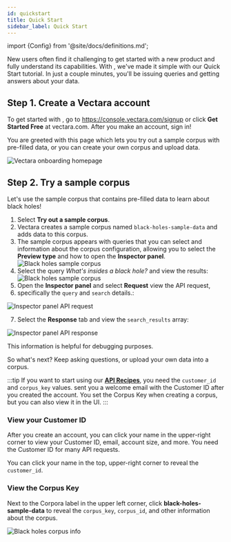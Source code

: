 ```yaml
---
id: quickstart
title: Quick Start
sidebar_label: Quick Start
---
```


import {Config} from '@site/docs/definitions.md';

New users often find it challenging to get started with a new product and 
fully understand its capabilities. With <Config v="names.product"/>, we've made it simple with our 
Quick Start tutorial. In just a couple minutes, you'll be issuing queries and 
getting answers about your data.

## Step 1. Create a Vectara account

To get started with <Config v="names.product"/>, go to https://console.vectara.com/signup or
click **Get Started Free** at vectara.com. After you make an account, sign in!

You are greeted with this page which lets you try out a sample corpus with 
pre-filled data, or you can create your own corpus and upload data.

![Vectara onboarding homepage](/img/vectara_onboarding_home.png)

## Step 2. Try a sample corpus

Let's use the sample corpus that contains pre-filled data to learn about black 
holes! 

1. Select **Try out a sample corpus**.
2. Vectara creates a sample corpus named `black-holes-sample-data` and adds 
   data to this corpus.
3. The sample corpus appears with queries that you can select and information 
   about the corpus configuration, allowing you to select the **Preview type** 
   and how to open the **Inspector panel**.
 ![Black holes sample corpus](/img/black_holes_sample_corpus.png)
4. Select the query *What's insides a black hole?* and view the results:
 ![Black holes sample corpus](/img/black_holes_query_results.png)
5. Open the **Inspector panel** and select **Request** view the API request, 
6. specifically the `query` and `search` details.:

 ![Inspector panel API request](/img/black_holes_api_request.png)

7. Select the **Response** tab and view the `search_results` array:

 ![Inspector panel API response](/img/black_holes_api_response.png)

 This information is helpful for debugging purposes.

So what's next? Keep asking questions, or upload your own data into a corpus. 


:::tip
If you want to start using our [**API Recipes**](/docs/api-recipes), you need
the `customer_id` and `corpus_key` values. <Config v="names.product"/> sent
you a welcome email with the Customer ID after you created the account. You 
set the Corpus Key when creating a corpus, but you can also view it in the UI.
:::

### View your Customer ID

After you create an account, you can click your name in the upper-right corner 
to view your Customer ID, email, account size, and more. You need the
Customer ID for many API requests.

You can click your name in the top, upper-right corner to reveal
the `customer_id`.

### View the Corpus Key

Next to the Corpora label in the upper left corner, click 
**black-holes-sample-data** to reveal the `corpus_key`, `corpus_id`, and other 
information about the corpus.

![Black holes corpus info](/img/black_holes_corpus_info.png)